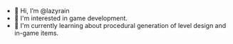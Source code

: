 - 👋 Hi, I’m @lazyrain
- 👀 I'm interested in game development.
- 🌱 I'm currently learning about procedural generation of level design and in-game items.

<!---
lazyrain/lazyrain is a ✨ special ✨ repository because its `README.md` (this file) appears on your GitHub profile.
You can click the Preview link to take a look at your changes.
--->
